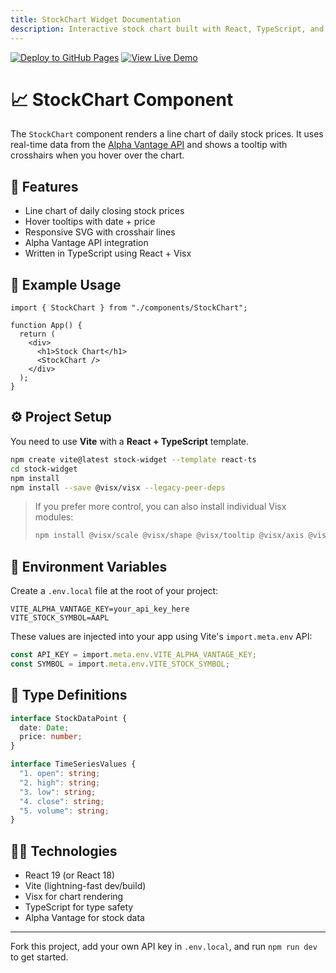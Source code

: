 ```yaml
---
title: StockChart Widget Documentation
description: Interactive stock chart built with React, TypeScript, and Visx
---
```


[![Deploy to GitHub Pages](https://github.com/jojoChambana/stock-widget/actions/workflows/deploy.yml/badge.svg)](https://github.com/jojoChambana/stock-widget/actions/workflows/deploy.yml)
[![View Live Demo](https://img.shields.io/badge/Live-Demo-blue?style=flat-square&logo=github)](https://jojoChambana.github.io/stock-widget/)

# 📈 StockChart Component

The `StockChart` component renders a line chart of daily stock prices. It uses real-time data from the [Alpha Vantage API](https://www.alphavantage.co/) and shows a tooltip with crosshairs when you hover over the chart.

## 🚀 Features

- Line chart of daily closing stock prices
- Hover tooltips with date + price
- Responsive SVG with crosshair lines
- Alpha Vantage API integration
- Written in TypeScript using React + Visx

## 🧪 Example Usage

```tsx
import { StockChart } from "./components/StockChart";

function App() {
  return (
    <div>
      <h1>Stock Chart</h1>
      <StockChart />
    </div>
  );
}
```

## ⚙️ Project Setup

You need to use **Vite** with a **React + TypeScript** template.

```bash
npm create vite@latest stock-widget --template react-ts
cd stock-widget
npm install
npm install --save @visx/visx --legacy-peer-deps
```

> If you prefer more control, you can also install individual Visx modules:
>
> ```bash
> npm install @visx/scale @visx/shape @visx/tooltip @visx/axis @visx/group @visx/event d3-array
> ```

## 🔐 Environment Variables

Create a `.env.local` file at the root of your project:

```env
VITE_ALPHA_VANTAGE_KEY=your_api_key_here
VITE_STOCK_SYMBOL=AAPL
```

These values are injected into your app using Vite's `import.meta.env` API:

```ts
const API_KEY = import.meta.env.VITE_ALPHA_VANTAGE_KEY;
const SYMBOL = import.meta.env.VITE_STOCK_SYMBOL;
```

## 🧾 Type Definitions

```ts
interface StockDataPoint {
  date: Date;
  price: number;
}

interface TimeSeriesValues {
  "1. open": string;
  "2. high": string;
  "3. low": string;
  "4. close": string;
  "5. volume": string;
}
```

## 👨‍💻 Technologies

- React 19 (or React 18)
- Vite (lightning-fast dev/build)
- Visx for chart rendering
- TypeScript for type safety
- Alpha Vantage for stock data

---

Fork this project, add your own API key in `.env.local`, and run `npm run dev` to get started.

